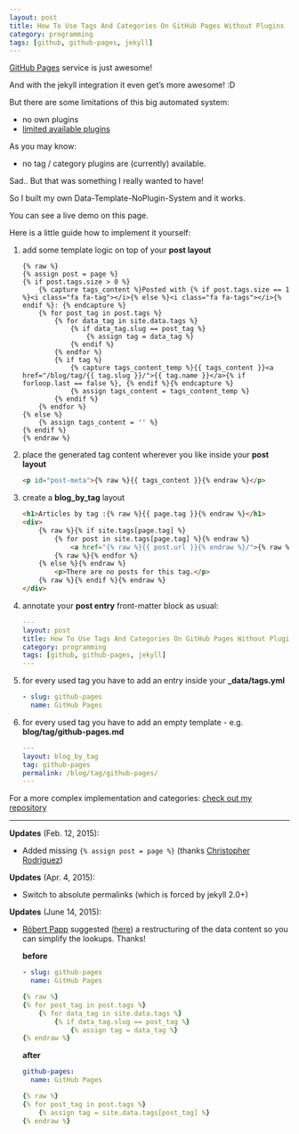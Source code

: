 ```yaml
---
layout: post
title: How To Use Tags And Categories On GitHub Pages Without Plugins
category: programming
tags: [github, github-pages, jekyll]
---
```


[GitHub Pages](http://pages.github.com/) service is just awesome!

And with the jekyll integration it even get’s more awesome! :D

But there are some limitations of this big automated system:

* no own plugins
* [limited available plugins](https://pages.github.com/versions/)

As you may know:

* no tag / category plugins are (currently) available.

Sad.. But that was something I really wanted to have!

So I built my own Data-Template-NoPlugin-System and it works.


You can see a live demo on this page.

Here is a little guide how to implement it yourself:

1. add some template logic on top of your __post layout__

    ```html+django
    {% raw %}
    {% assign post = page %}
    {% if post.tags.size > 0 %}
        {% capture tags_content %}Posted with {% if post.tags.size == 1 %}<i class="fa fa-tag"></i>{% else %}<i class="fa fa-tags"></i>{% endif %}: {% endcapture %}
        {% for post_tag in post.tags %}
            {% for data_tag in site.data.tags %}
                {% if data_tag.slug == post_tag %}
                    {% assign tag = data_tag %}
                {% endif %}
            {% endfor %}
            {% if tag %}
                {% capture tags_content_temp %}{{ tags_content }}<a href="/blog/tag/{{ tag.slug }}/">{{ tag.name }}</a>{% if forloop.last == false %}, {% endif %}{% endcapture %}
                {% assign tags_content = tags_content_temp %}
            {% endif %}
        {% endfor %}
    {% else %}
        {% assign tags_content = '' %}
    {% endif %}
    {% endraw %}
    ```

2. place the generated tag content wherever you like inside your __post layout__

    ```html
    <p id="post-meta">{% raw %}{{ tags_content }}{% endraw %}</p>
    ```

3. create a __blog\_by\_tag__ layout

    ```html
    <h1>Articles by tag :{% raw %}{{ page.tag }}{% endraw %}</h1>
    <div>
        {% raw %}{% if site.tags[page.tag] %}
            {% for post in site.tags[page.tag] %}{% endraw %}
                <a href="{% raw %}{{ post.url }}{% endraw %}/">{% raw %}{{ post.title }}{% endraw %}</a>
            {% raw %}{% endfor %}
        {% else %}{% endraw %}
            <p>There are no posts for this tag.</p>
        {% raw %}{% endif %}{% endraw %}
    </div>
    ```

4. annotate your __post entry__ front-matter block as usual:

    ```yaml
    ---
    layout: post
    title: How To Use Tags And Categories On GitHub Pages Without Plugins
    category: programming
    tags: [github, github-pages, jekyll]
    ---
    ```

5. for every used tag you have to add an entry inside your __\_data/tags.yml__

    ```yaml
    - slug: github-pages
      name: GitHub Pages
    ```

6. for every used tag you have to add an empty template - e.g. __blog/tag/github-pages.md__

    ```yaml
    ---
    layout: blog_by_tag
    tag: github-pages
    permalink: /blog/tag/github-pages/
    ---
    ```

For a more complex implementation and categories: [check out my repository](https://github.com/minddust/minddust.github.io)

---

**Updates** (Feb. 12, 2015):

* Added missing `{% assign post = page %}` (thanks [Christopher Rodriguez](https://github.com/cdr255))

**Updates** (Apr. 4, 2015):

* Switch to absolute permalinks (which is forced by jekyll 2.0+)

**Updates** (June 14, 2015):

* [Róbert Papp](https://github.com/TWiStErRob) suggested ([here](https://github.com/minddust/minddust.github.io/issues/5)) a restructuring of the data content so you can simplify the lookups. Thanks!

    **before**

    ```yaml
    - slug: github-pages
      name: GitHub Pages
    ```

    ```yaml
    {% raw %}
    {% for post_tag in post.tags %}
        {% for data_tag in site.data.tags %}
            {% if data_tag.slug == post_tag %}
                {% assign tag = data_tag %}
    {% endraw %}
    ```

    **after**

    ```yaml
    github-pages:
      name: GitHub Pages
    ```

    ```yaml
    {% raw %}
    {% for post_tag in post.tags %}
        {% assign tag = site.data.tags[post_tag] %}
    {% endraw %}
    ```
